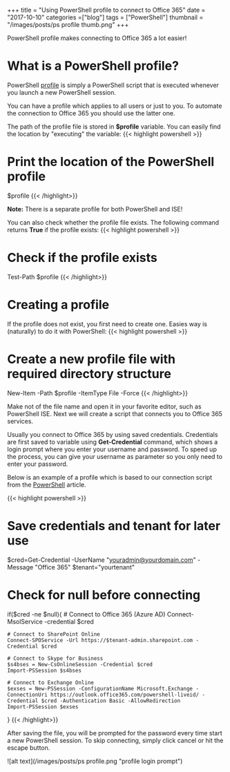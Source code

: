 +++
title = "Using PowerShell profile to connect to Office 365"
date = "2017-10-10"
categories =["blog"]
tags = ["PowerShell"]
thumbnail = "/images/posts/ps profile thumb.png"
+++

PowerShell profile makes connecting to Office 365 a lot easier!

<!--more-->

# What is a PowerShell profile?

PowerShell <a href="https://technet.microsoft.com/en-us/library/bb613488(v=vs.85).aspx" target="_blank">profile</a> is simply a PowerShell script that is executed whenever you launch a new PowerShell session.

You can have a profile which applies to all users or just to you. To automate the connection to Office 365 you should use the latter one.

The path of the profile file is stored in **$profile** variable. You can easily find the location by "executing" the variable:
{{< highlight powershell >}}
# Print the location of the PowerShell profile
$profile
{{< /highlight>}}

**Note:** There is a separate profile for both PowerShell and ISE!

You can also check whether the profile file exists. The following command returns **True** if the profile exists:
{{< highlight powershell >}}
# Check if the profile exists
Test-Path $profile
{{< /highlight>}}

# Creating a profile

If the profile does not exist, you first need to create one. Easies way is (naturally) to do it with PowerShell:
{{< highlight powershell >}}
# Create a new profile file with required directory structure
New-Item -Path $profile -ItemType File -Force
{{< /highlight>}}

Make not of the file name and open it in your favorite editor, such as PowerShell ISE. Next we will create a script that connects you to Office 365 services.

Usually you connect to Office 365 by using saved credentials. 
Credentials are first saved to variable using **Get-Credential** command, which shows a login prompt where you enter your username and password. 
To speed up the process, you can give your username as parameter so you only need to enter your password.

Below is an example of a profile which is based to our connection script from the <a href="/powershell/#the-complete-connection-script" target="_blank">PowerShell</a> article.

{{< highlight powershell >}}
# Save credentials and tenant for later use
$cred=Get-Credential -UserName "youradmin@yourdomain.com" -Message "Office 365"
$tenant="yourtenant"

# Check for null before connecting
if($cred -ne $null){
	# Connect to Office 365 (Azure AD)
	Connect-MsolService -credential $cred

	# Connect to SharePoint Online
	Connect-SPOService -Url https://$tenant-admin.sharepoint.com -Credential $cred

	# Connect to Skype for Business
	$s4bses = New-CsOnlineSession -Credential $cred
	Import-PSSession $s4bses

	# Connect to Exchange Online
	$exses = New-PSSession -ConfigurationName Microsoft.Exchange -ConnectionUri https://outlook.office365.com/powershell-liveid/ -Credential $cred -Authentication Basic -AllowRedirection
	Import-PSSession $exses
}
{{< /highlight>}}

After saving the file, you will be prompted for the password every time start a new PowerShell session. To skip connecting, simply click cancel or hit the escape button.

![alt text](/images/posts/ps profile.png "profile login prompt")

